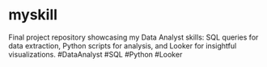 # myskill
Final project repository showcasing my Data Analyst skills: SQL queries for data extraction, Python scripts for analysis, and Looker for insightful visualizations. #DataAnalyst #SQL #Python #Looker
